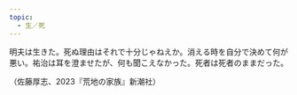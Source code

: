 ```yaml
---
topic:
  - 生／死
---
```

明夫は生きた。死ぬ理由はそれで十分じゃねえか。消える時を自分で決めて何が悪い。祐治は耳を澄ませたが、何も聞こえなかった。死者は死者のままだった。

（佐藤厚志、2023『荒地の家族』新潮社）